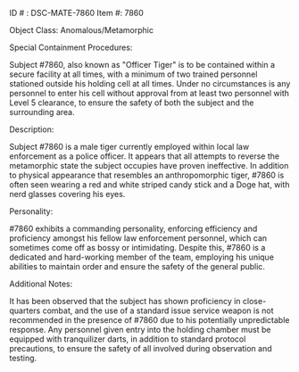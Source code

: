 ID # : DSC-MATE-7860
Item #: 7860

Object Class: Anomalous/Metamorphic

Special Containment Procedures:

Subject #7860, also known as "Officer Tiger" is to be contained within a secure facility at all times, with a minimum of two trained personnel stationed outside his holding cell at all times. Under no circumstances is any personnel to enter his cell without approval from at least two personnel with Level 5 clearance, to ensure the safety of both the subject and the surrounding area.

Description:

Subject #7860 is a male tiger currently employed within local law enforcement as a police officer. It appears that all attempts to reverse the metamorphic state the subject occupies have proven ineffective. In addition to physical appearance that resembles an anthropomorphic tiger, #7860 is often seen wearing a red and white striped candy stick and a Doge hat, with nerd glasses covering his eyes.

Personality:

#7860 exhibits a commanding personality, enforcing efficiency and proficiency amongst his fellow law enforcement personnel, which can sometimes come off as bossy or intimidating. Despite this, #7860 is a dedicated and hard-working member of the team, employing his unique abilities to maintain order and ensure the safety of the general public.

Additional Notes:

It has been observed that the subject has shown proficiency in close-quarters combat, and the use of a standard issue service weapon is not recommended in the presence of #7860 due to his potentially unpredictable response. Any personnel given entry into the holding chamber must be equipped with tranquilizer darts, in addition to standard protocol precautions, to ensure the safety of all involved during observation and testing.